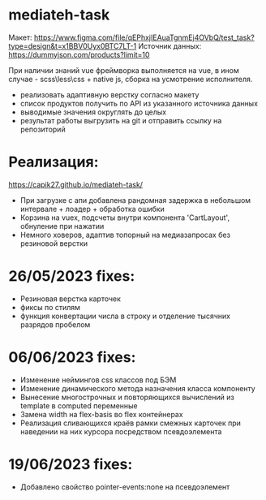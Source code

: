 # mediateh-task

Макет: https://www.figma.com/file/qEPhxjIEAuaTgnmEj4OVbQ/test_task?type=design&t=x1BBV0Uyx0BTC7LT-1
Источник данных: https://dummyjson.com/products?limit=10

При наличии знаний vue фреймворка выполняется на vue, в ином случае - scss\less\css + native js, сборка на усмотрение исполнителя.

- реализовать адаптивную верстку согласно макету
- список продуктов получить по API из указанного источника данных
- выводимые значения округлять до целых
- результат работы выгрузить на git и отправить ссылку на репозиторий

# Реализация:

https://capik27.github.io/mediateh-task/

- При загрузке с апи добавлена рандомная задержка в небольшом интервале + лоадер + обработка ошибки
- Корзина на vuex, подсчеты внутри компонента 'CartLayout', обнуление при нажатии
- Немного ховеров, адаптив топорный на медиазапросах без резиновой верстки

# 26/05/2023 fixes:

- Резиновая верстка карточек
- фиксы по стилям
- функция конвертации числа в строку и отделение тысячних разрядов пробелом

# 06/06/2023 fixes:

- Изменение неймингов css классов под БЭМ
- Изменение динамического метода назначения класса компоненту
- Вынесение многострочных и повторяющихся вычислений из template в computed переменные
- Замена width на flex-basis во flex контейнерах
- Реализация сливающихся краёв рамки смежных карточек при наведении на них курсора посредством псевдоэлемента

# 19/06/2023 fixes:

- Добавлено свойство pointer-events:none на псевдоэлемент
